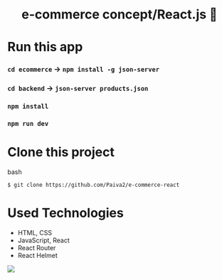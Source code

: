 <h1 align="center">
    e-commerce concept/React.js &#128197;
</h1>

# Run this app

### `cd ecommerce` -> `npm install -g json-server`
### `cd backend` -> `json-server products.json`
### `npm install`
### `npm run dev`

# Clone this project
bash

`$ git clone https://github.com/Paiva2/e-commerce-react`

# Used Technologies

- HTML, CSS
- JavaScript, React
- React Router
- React Helmet

<img src="./demo/Demo.mp4">
